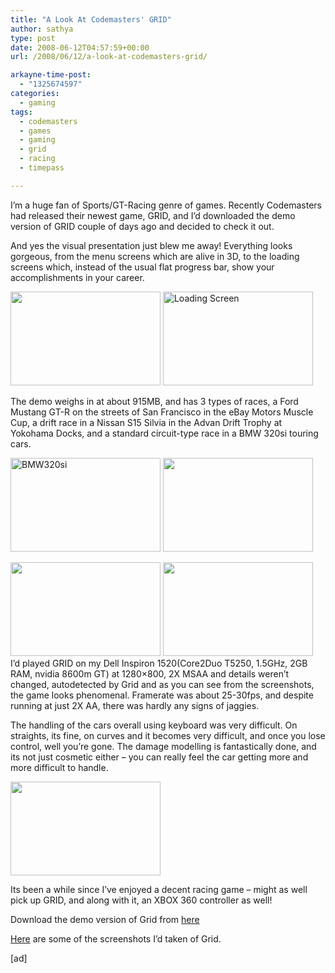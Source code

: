 ```yaml
---
title: "A Look At Codemasters' GRID"
author: sathya
type: post
date: 2008-06-12T04:57:59+00:00
url: /2008/06/12/a-look-at-codemasters-grid/

arkayne-time-post:
  - "1325674597"
categories:
  - gaming
tags:
  - codemasters
  - games
  - gaming
  - grid
  - racing
  - timepass

---
```

I&#8217;m a huge fan of Sports/GT-Racing genre of games. Recently Codemasters had released their newest game, GRID, and I&#8217;d downloaded the demo version of GRID couple of days ago and decided to check it out.

And yes the visual presentation just blew me away! Everything looks gorgeous, from the menu screens which are alive in 3D, to the loading screens which, instead of the usual flat progress bar, show your accomplishments in your career.

<!--more-->

[<img src="http://farm4.static.flickr.com/3011/2572363924_1897e2cf3f_m.jpg" alt="" width="240" height="150" />][1] [<img src="http://farm4.static.flickr.com/3110/2572364366_d29f740830_m.jpg" alt="Loading Screen" width="240" height="150" />][2]

The demo weighs in at about 915MB, and has 3 types of races, a Ford Mustang GT-R on the streets of San Francisco in the eBay Motors Muscle Cup, a drift race in a Nissan S15 Silvia in the Advan Drift Trophy at Yokohama Docks, and a standard circuit-type race in a BMW 320si touring cars.

[<img src="http://farm4.static.flickr.com/3264/2571539975_951249aba1_m.jpg" alt="BMW320si" width="240" height="150" />][3] [<img src="http://farm4.static.flickr.com/3269/2572361968_374ebcea44_m.jpg" alt="" width="240" height="150" />][4]

[<img src="http://farm4.static.flickr.com/3066/2571542289_334ca786e1_m.jpg" alt="" width="240" height="150" />][5] [<img src="http://farm4.static.flickr.com/3115/2572351630_bc653cc8ea_m.jpg" alt="" width="240" height="150" />][6]  
I&#8217;d played GRID on my Dell Inspiron 1520(Core2Duo T5250, 1.5GHz, 2GB RAM, nvidia 8600m GT) at 1280&#215;800, 2X MSAA and details weren&#8217;t changed, autodetected by Grid and as you can see from the screenshots, the game looks phenomenal. Framerate was about 25-30fps, and despite running at just 2X AA, there was hardly any signs of jaggies.

The handling of the cars overall using keyboard was very difficult. On straights, its fine, on curves and it becomes very difficult, and once you lose control, well you&#8217;re gone. The damage modelling is fantastically done, and its not just cosmetic either &#8211; you can really feel the car getting more and more difficult to handle.

[<img src="http://farm4.static.flickr.com/3002/2572354626_c6efc3fe15_m.jpg" alt="" width="240" height="150" />][7]

Its been a while since I&#8217;ve enjoyed a decent racing game &#8211; might as well pick up GRID, and along with it, an XBOX 360 controller as well!

Download the demo version of Grid from [here][8]

[Here][9] are some of the screenshots I&#8217;d taken of Grid.

[ad]

 [1]: http://flickr.com/photos/sathyabhat/2572363924/
 [2]: http://flickr.com/photos/sathyabhat/2572364366/
 [3]: http://farm4.static.flickr.com/3264/2571539975_951249aba1_m.jpg
 [4]: http://flickr.com/photos/sathyabhat/2572361968/
 [5]: http://flickr.com/photos/sathyabhat/2571542289/
 [6]: http://flickr.com/photos/sathyabhat/2572351630/
 [7]: http://flickr.com/photos/sathyabhat/2572354626/
 [8]: http://www.codemasters.com/grid/index.php?territory=EnglishUSA#/demo/
 [9]: http://flickr.com/photos/sathyabhat/sets/72157605564515458/
